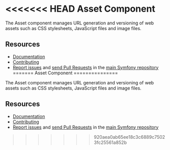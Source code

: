 <<<<<<< HEAD
Asset Component
===============

The Asset component manages URL generation and versioning of web assets such as
CSS stylesheets, JavaScript files and image files.

Resources
---------

  * [Documentation](https://symfony.com/doc/current/components/asset/introduction.html)
  * [Contributing](https://symfony.com/doc/current/contributing/index.html)
  * [Report issues](https://github.com/symfony/symfony/issues) and
    [send Pull Requests](https://github.com/symfony/symfony/pulls)
    in the [main Symfony repository](https://github.com/symfony/symfony)
=======
Asset Component
===============

The Asset component manages URL generation and versioning of web assets such as
CSS stylesheets, JavaScript files and image files.

Resources
---------

  * [Documentation](https://symfony.com/doc/current/components/asset/introduction.html)
  * [Contributing](https://symfony.com/doc/current/contributing/index.html)
  * [Report issues](https://github.com/symfony/symfony/issues) and
    [send Pull Requests](https://github.com/symfony/symfony/pulls)
    in the [main Symfony repository](https://github.com/symfony/symfony)
>>>>>>> 920aea0ab65ee18c3c6889c75023fc25561a852b
